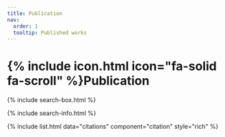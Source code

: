 ```yaml
---
title: Publication
nav:
  order: 1
  tooltip: Published works
---
```


# {% include icon.html icon="fa-solid fa-scroll" %}Publication

{% include search-box.html %}

{% include search-info.html %}

{% include list.html data="citations" component="citation" style="rich" %}

